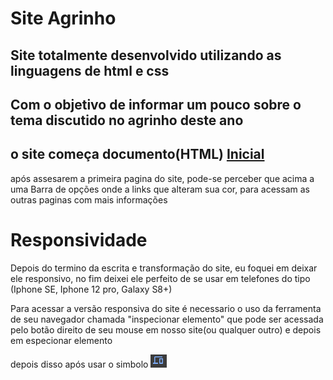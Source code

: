 <h1>Site Agrinho</h1>
<h2>Site totalmente desenvolvido utilizando as linguagens de html e css</h2>
<h2>Com o objetivo de informar um pouco sobre o tema discutido no agrinho deste ano</h2>
<h2>o site começa documento(HTML) <a href="Agrinho/Inicial.html" >Inicial</a></h2>
<p>após assesarem a primeira pagina do site, pode-se perceber que acima a uma Barra de opções onde a links que alteram sua cor, para acessam as outras paginas com mais informações</p>



<h1>Responsividade</h1>
<p>Depois do termino da escrita e transformação do site, eu foquei em deixar ele responsivo, no fim deixei ele perfeito de se usar em telefones do tipo (Iphone SE, Iphone 12 pro, Galaxy S8+)</p>
<p>Para acessar a versão responsiva do site é necessario o uso da ferramenta de seu navegador chamada "inspecionar elemento" que pode ser acessada pelo botão direito de seu mouse em nosso site(ou qualquer outro) e depois em especionar elemento</p>
<p>depois disso após usar o simbolo <img src="Agrinho/monitor.PNG">
